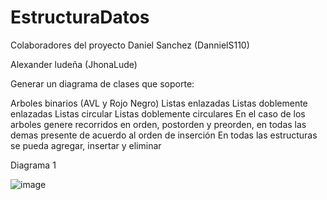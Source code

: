 # EstructuraDatos
Colaboradores del proyecto 
Daniel Sanchez (DannielS110)

Alexander ludeña (JhonaLude)

Generar un diagrama de clases que soporte:

Arboles binarios (AVL y Rojo Negro)
Listas enlazadas
Listas doblemente enlazadas
Listas circular
Listas doblemente circulares
En el caso de los arboles genere recorridos en orden, postorden y preorden, en todas las demas presente de acuerdo al orden de inserción
En todas las estructuras se pueda agregar, insertar y eliminar

Diagrama 1 

![image](https://github.com/DannielS110/EstructuraDatos/assets/166523536/b6576231-c7ab-456c-8c7d-4520c9534f93)


